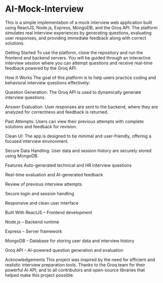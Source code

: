 # AI-Mock-Interview
This is a simple implementation of a mock interview web application built using ReactJS, Node.js, Express, MongoDB, and the Groq API. The platform simulates real interview experiences by generating questions, evaluating user responses, and providing immediate feedback along with correct solutions.

Getting Started
To use the platform, clone the repository and run the frontend and backend servers. You will be guided through an interactive interview session where you can attempt questions and receive real-time feedback powered by the Groq API.

How It Works
The goal of this platform is to help users practice coding and behavioral interview questions effectively:

Question Generation: The Groq API is used to dynamically generate interview questions.

Answer Evaluation: User responses are sent to the backend, where they are analyzed for correctness and feedback is returned.

Past Attempts: Users can view their previous attempts with complete solutions and feedback for revision.

Clean UI: The app is designed to be minimal and user-friendly, offering a focused interview environment.

Secure Data Handling: User data and session history are securely stored using MongoDB.

Features
Auto-generated technical and HR interview questions

Real-time evaluation and AI-generated feedback

Review of previous interview attempts

Secure login and session handling

Responsive and clean user interface

Built With
ReactJS – Frontend development

Node.js – Backend runtime

Express – Server framework

MongoDB – Database for storing user data and interview history

Groq API – AI-powered question generation and evaluation

Acknowledgements
This project was inspired by the need for efficient and realistic interview preparation tools. Thanks to the Groq team for their powerful AI API, and to all contributors and open-source libraries that helped make this project possible.